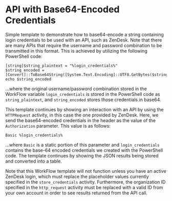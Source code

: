 # API with Base64-Encoded Credentials

Simple template to demonstrate how to base64-encode a string containing login credentials to be used with an API, such as ZenDesk. Note that there are many APIs that require the username and password combination to be transmitted in this format. This is achieved by utilizing the following PowerShell code:

```
[string]$string_plaintext = "%login_credentials%"
$string_encoded = [Convert]::ToBase64String([System.Text.Encoding]::UTF8.GetBytes($string_plaintext))
echo $string_encoded
```

...where the original username/password combination stored in the WorkFlow variable `login_credentials` is stored in the PowerShell code as `string_plaintext`, and `string_encoded` stores those credentials in base64.

This template continues by showing an interaction with an API by using the `HTTPRequest` activity, in this case the one provided by ZenDesk. Here, we send the base64-encoded credentials in the header as the value of the `Authorization` parameter. This value is as follows:

`Basic %login_credentials%`

...where `Basic` is a static portion of this parameter and `login_credentials` contains the base-64 encoded credentials we created with the PowerShell code. The template continues by showing the JSON results being stored and converted into a table.

Note that this WorkFlow template will not function unless you have an active ZenDesk login, which must replace the placeholder values currently specified in the `store_credentials` activity.  Furthermore, the organization ID specified in the `http_request` activity must be replaced with a valid ID from your own account in order to see results returned from the API call.
